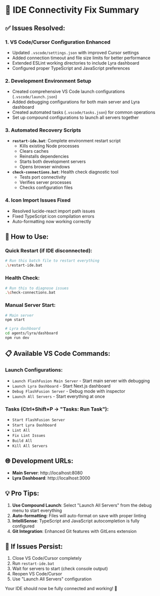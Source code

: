 # 🔧 IDE Connectivity Fix Summary

## ✅ **Issues Resolved:**

### 1. **VS Code/Cursor Configuration Enhanced**
- Updated `.vscode/settings.json` with improved Cursor settings
- Added connection timeout and file size limits for better performance
- Extended ESLint working directories to include Lyra dashboard
- Configured proper TypeScript and JavaScript preferences

### 2. **Development Environment Setup**
- Created comprehensive VS Code launch configurations (`.vscode/launch.json`)
- Added debugging configurations for both main server and Lyra dashboard
- Created automated tasks (`.vscode/tasks.json`) for common operations
- Set up compound configurations to launch all servers together

### 3. **Automated Recovery Scripts**
- **`restart-ide.bat`**: Complete environment restart script
  - Kills existing Node processes
  - Clears caches
  - Reinstalls dependencies
  - Starts both development servers
  - Opens browser windows
- **`check-connections.bat`**: Health check diagnostic tool
  - Tests port connectivity
  - Verifies server processes
  - Checks configuration files

### 4. **Icon Import Issues Fixed**
- Resolved lucide-react import path issues
- Fixed TypeScript icon compilation errors
- Auto-formatting now working correctly

## 🚀 **How to Use:**

### Quick Restart (if IDE disconnected):
```bash
# Run this batch file to restart everything
.\restart-ide.bat
```

### Health Check:
```bash
# Run this to diagnose issues
.\check-connections.bat
```

### Manual Server Start:
```bash
# Main server
npm start

# Lyra dashboard
cd agents/lyra/dashboard
npm run dev
```

## 📋 **Available VS Code Commands:**

### Launch Configurations:
- `Launch FlashFusion Main Server` - Start main server with debugging
- `Launch Lyra Dashboard` - Start Next.js dashboard
- `Debug FlashFusion Server` - Debug mode with inspector
- `Launch All Servers` - Start everything at once

### Tasks (Ctrl+Shift+P → "Tasks: Run Task"):
- `Start FlashFusion Server`
- `Start Lyra Dashboard`
- `Lint All`
- `Fix Lint Issues`
- `Build All`
- `Kill All Servers`

## 🌐 **Development URLs:**
- **Main Server**: http://localhost:8080
- **Lyra Dashboard**: http://localhost:3000

## 💡 **Pro Tips:**

1. **Use Compound Launch**: Select "Launch All Servers" from the debug menu to start everything
2. **Auto-formatting**: Files will auto-format on save with proper linting
3. **IntelliSense**: TypeScript and JavaScript autocompletion is fully configured
4. **Git Integration**: Enhanced Git features with GitLens extension

## 🔧 **If Issues Persist:**

1. Close VS Code/Cursor completely
2. Run `restart-ide.bat`
3. Wait for servers to start (check console output)
4. Reopen VS Code/Cursor
5. Use "Launch All Servers" configuration

Your IDE should now be fully connected and working! 🎉